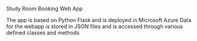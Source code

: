 Study Room Booking Web App

The app is based on Python Flask and is deployed in Microsoft Azure
Data for the webapp is stored in JSON files and is accessed through various defined classes and methods
